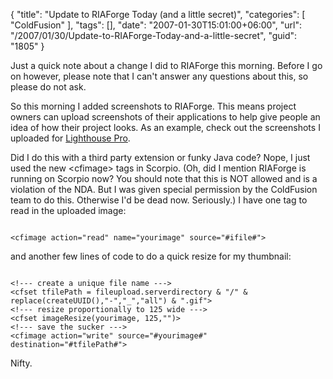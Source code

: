 {
	"title": "Update to RIAForge Today (and a little secret)",
	"categories": [
		"ColdFusion"
	],
	"tags": [],
	"date": "2007-01-30T15:01:00+06:00",
	"url": "/2007/01/30/Update-to-RIAForge-Today-and-a-little-secret",
	"guid": "1805"
}

Just a quick note about a change I did to RIAForge this morning. Before I go on however, please note that I can't answer any questions about this, so please do not ask.

So this morning I added screenshots to RIAForge. This means project owners can upload screenshots of their applications to help give people an idea of how their project looks. As an example, check out the screenshots I uploaded for <a href="http://lighthousepro.riaforge.org/index.cfm?event=page.projectscreenshots">
Lighthouse Pro</a>.

Did I do this with a third party extension or funky Java code? Nope, I just used the new &lt;cfimage&gt; tags in Scorpio. (Oh, did I mention RIAForge is running on Scorpio now? You should note that this is NOT allowed and is a violation of the NDA. But I was given special permission by
the ColdFusion team to do this. Otherwise I'd be dead now. Seriously.) I have one tag to read in the uploaded image:

<code>
&lt;cfimage action="read" name="yourimage" source="#ifile#"&gt;
</code>

and another few lines of code to do a quick resize for my thumbnail:

<code>
&lt;!--- create a unique file name ---&gt;
&lt;cfset tfilePath = fileupload.serverdirectory & "/" & replace(createUUID(),"-","_","all") & ".gif"&gt;
&lt;!--- resize proportionally to 125 wide ---&gt; 
&lt;cfset imageResize(yourimage, 125,"")&gt;
&lt;!--- save the sucker ---&gt;
&lt;cfimage action="write" source="#yourimage#" destination="#tfilePath#"&gt;
</code>

Nifty.